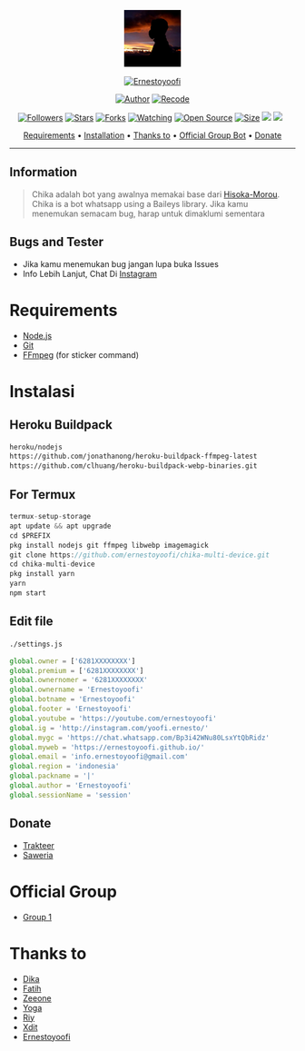 <p align="center">
<img src="image/chika.jpg" alt="chika-multi-device" width="100"/>


</p>
<p align="center">
<a href="#"><img title="Ernestoyoofi" src="https://img.shields.io/badge/Ernestoyoofi-blue?style=for-the-badge"></a>
</p>
<p align="center">
<a href="https://github.com/DikaArdnt"><img title="Author" src="https://img.shields.io/badge/Author-Dika-red.svg?style=for-the-badge&logo=github"></a>
<a href="https://github.com/ernestoyoofi"><img title="Recode" src="https://img.shields.io/badge/Recode-Riy-red.svg?style=for-the-badge&logo=github"></a>
</p>
<p align="center">
<a href="https://github.com/ernestoyoofi/"><img title="Followers" src="https://img.shields.io/github/followers/ernestoyoofi?color=red&style=flat-square"></a>
<a href="https://github.com/ernestoyoofi/chika-multi-device"><img title="Stars" src="https://img.shields.io/github/stars/ernestoyoofi/chika-multi-device?color=blue&style=flat-square"></a>
<a href="https://github.com/ernestoyoofi/chika-multi-device/network/members"><img title="Forks" src="https://img.shields.io/github/forks/ernestoyoofi/chika-multi-device?color=red&style=flat-square"></a>
<a href="https://github.com/ernestoyoofi/chika-multi-device/watchers"><img title="Watching" src="https://img.shields.io/github/watchers/ernestoyoofi/chika-multi-device?label=Watchers&color=blue&style=flat-square"></a>
<a href="https://github.com/ernestoyoofi/chika-multi-device"><img title="Open Source" src="https://badges.frapsoft.com/os/v2/open-source.svg?v=103"></a>
<a href="https://github.com/ernestoyoofi/chika-multi-device/"><img title="Size" src="https://img.shields.io/github/repo-size/ernestoyoofi/chika-multi-device?style=flat-square&color=green"></a>
<a href="https://hits.seeyoufarm.com"><img src="https://hits.seeyoufarm.com/api/count/incr/badge.svg?url=https%3A%2F%2Fgithub.com%2Fernestoyoofi%2Fchika-multi-device&count_bg=%2379C83D&title_bg=%23555555&icon=probot.svg&icon_color=%2300FF6D&title=hits&edge_flat=false"/></a>
<a href="https://github.com/ernestoyoofi/chika-multi-device/graphs/commit-activity"><img height="20" src="https://img.shields.io/badge/Maintained%3F-yes-green.svg"></a>&nbsp;&nbsp;
</p>

<p align="center">
  <a href="#requirements">Requirements</a> •
  <a href="#instalasi">Installation</a> •
  <a href="#thanks-to">Thanks to</a> •
  <a href="#Official-Group"> Official Group Bot</a> •
  <a href="#donate">Donate</a>
</p>
</div>


---

## Information
> Chika adalah bot yang awalnya memakai base dari [Hisoka-Morou](https://github.com/DikaArdnt/Hisoka-Morou). Chika is a bot whatsapp using a Baileys library.
> Jika kamu menemukan semacam bug, harap untuk dimaklumi sementara

## Bugs and Tester
* Jika kamu menemukan bug jangan lupa buka Issues
* Info Lebih Lanjut, Chat Di [Instagram](https://instagram.com/yoofi.ernesto/)

# Requirements
* [Node.js](https://nodejs.org/)
* [Git](https://git-scm.com/downloads)
* [FFmpeg](https://github.com/BtbN/FFmpeg-Builds/releases/download/autobuild-2020-12-08-13-03/ffmpeg-n4.3.1-26-gca55240b8c-win64-gpl-4.3.zip) (for sticker command)

# Instalasi
## Heroku Buildpack
```bash
heroku/nodejs
https://github.com/jonathanong/heroku-buildpack-ffmpeg-latest
https://github.com/clhuang/heroku-buildpack-webp-binaries.git
```
## For Termux
```ts
termux-setup-storage
apt update && apt upgrade
cd $PREFIX
pkg install nodejs git ffmpeg libwebp imagemagick
git clone https://github.com/ernestoyoofi/chika-multi-device.git
cd chika-multi-device
pkg install yarn
yarn
npm start
```

## Edit file
`./settings.js`
```ts
global.owner = ['6281XXXXXXXX']
global.premium = ['6281XXXXXXXX']
global.ownernomer = '6281XXXXXXXX'
global.ownername = 'Ernestoyoofi'
global.botname = 'Ernestoyoofi'
global.footer = 'Ernestoyoofi'
global.youtube = 'https://youtube.com/ernestoyoofi'
global.ig = 'http://instagram.com/yoofi.ernesto/'
global.mygc = 'https://chat.whatsapp.com/Bp3i42WNu80LsxYtQbRidz'
global.myweb = 'https://ernestoyoofi.github.io/'
global.email = 'info.ernestoyoofi@gmail.com'
global.region = 'indonesia'
global.packname = '|'
global.author = 'Ernestoyoofi' 
global.sessionName = 'session'
```

## Donate
- [Trakteer](https://trakteer.id/ernestoyoofi)
- [Saweria](https://saweria.co/ernestoyoofi)

# Official Group
- [Group 1](https://chat.whatsapp.com/Bp3i42WNu80LsxYtQbRidz)

# Thanks to
- [Dika](https://github.com/DikaArdnt) <br> 
- [Fatih](https://github.com/FatihArridho) <br> 
- [Zeeone](https://github.com/zeeone-ofc) <br> 
- [Yoga](https://github.com/YogGanz) <br> 
- [Riy](https://github.com/) <br> 
- [Xdit](https://github.com/Xdit133) <br>
- [Ernestoyoofi](https://github.com/ernestoyoofi) <br>
